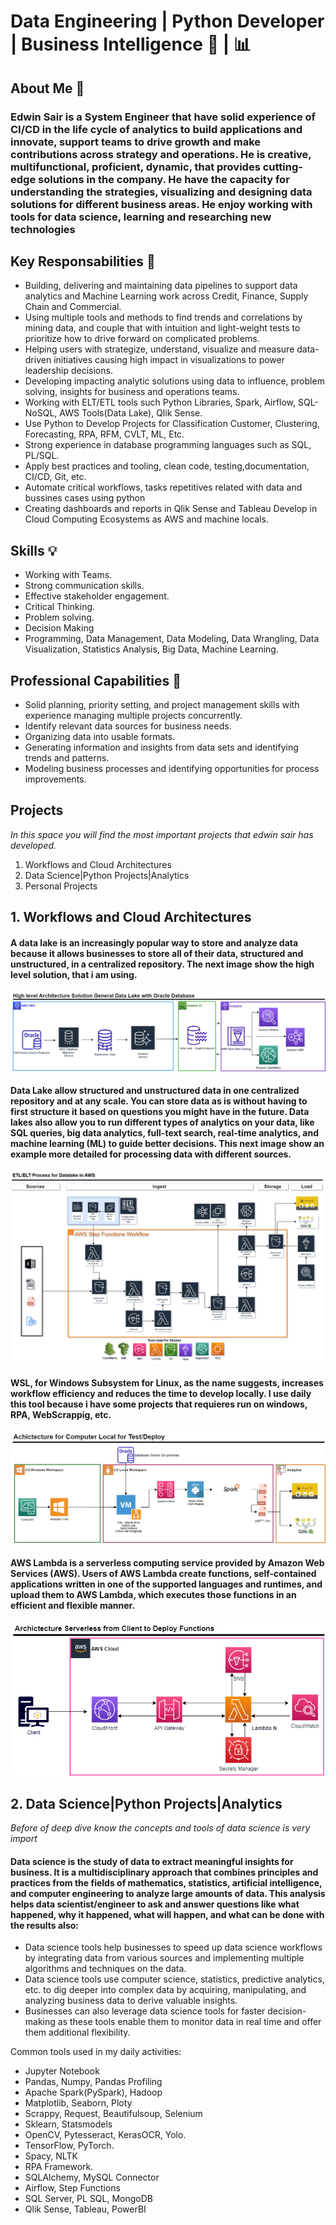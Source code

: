 # Data Engineering | Python Developer | Business Intelligence :rocket: | :bar_chart:

## About Me :raising_hand:
### Edwin Sair is a System Engineer that have solid experience of CI/CD in the life cycle of analytics to build applications and innovate,  support teams to drive growth and make contributions across strategy and operations. He is  creative, multifunctional, proficient, dynamic, that provides cutting-edge solutions in the company. He have the capacity for understanding the strategies, visualizing and designing data solutions for different business areas. He enjoy working with tools for data science, learning and researching new technologies

## Key Responsabilities :dart:
- Building, delivering and maintaining data pipelines to support data analytics and Machine Learning work across Credit, Finance, Supply Chain and Commercial.
- Using multiple tools and methods to find trends and correlations by mining data, and couple that with intuition and light-weight tests to prioritize how to drive forward on complicated problems.
- Helping users with strategize, understand, visualize and measure data-driven initiatives causing high impact in visualizations to power leadership decisions.
- Developing impacting analytic solutions using data to influence, problem solving, insights for business and operations teams.
- Working with ELT/ETL tools such Python Libraries, Spark, Airflow, SQL-NoSQL, AWS Tools(Data Lake), Qlik Sense.
- Use Python to Develop Projects for Classification Customer, Clustering, Forecasting, RPA, RFM,  CVLT,  ML, Etc.
- Strong experience in database programming languages such as SQL, PL/SQL.
- Apply best practices and tooling, clean code, testing,documentation, CI/CD, Git, etc.
- Automate critical workflows, tasks repetitives related with data and bussines cases using python
- Creating dashboards and reports in Qlik Sense and Tableau
Develop in Cloud Computing Ecosystems as AWS and machine locals.

## Skills :bulb:
- Working with Teams.
- Strong communication skills.
- Effective stakeholder engagement.
- Critical Thinking.
- Problem solving.
- Decision Making
- Programming, Data Management, Data Modeling, Data Wrangling, Data Visualization, Statistics Analysis, Big Data, Machine Learning.

## Professional Capabilities :bookmark_tabs:
- Solid planning, priority setting, and project management skills with experience managing multiple projects concurrently.
- Identify relevant data sources for business needs.
- Organizing data into usable formats.
- Generating information and insights from data sets and identifying trends and patterns.
- Modeling business processes and identifying opportunities for process improvements​.

## Projects
*In this space you will find the most important projects that edwin sair has developed.*

1. Workflows and Cloud Architectures
2. Data Science|Python Projects|Analytics
3. Personal Projects


## 1. Workflows and Cloud Architectures

#### A data lake is an increasingly popular way to store and analyze data because it allows businesses to store all of their data, structured and unstructured, in a centralized repository. The next image show the high level solution, that i am using.

![Example1 dashboard image](ARCH_DMS_Aurora.png)

#### Data Lake allow structured and unstructured data in one centralized repository and at any scale. You can store data as is without having to first structure it based on questions you might have in the future. Data lakes also allow you to run different types of analytics on your data, like SQL queries, big data analytics, full-text search, real-time analytics, and machine learning (ML) to guide better decisions. This next image show an example more detailed for processing data with different sources.

![Example2 dashboard image](ARCH_1_Demo_External_Data.png)

#### WSL, for Windows Subsystem for Linux, as the name suggests, increases workflow efficiency and reduces the time to develop locally. I use daily this tool because i have some projects that requieres run on windows, RPA, WebScrappig, etc.

![Example3 dashboard image](ARCH_2_Local.png)

#### AWS Lambda is a serverless computing service provided by Amazon Web Services (AWS). Users of AWS Lambda create functions, self-contained applications written in one of the supported languages and runtimes, and upload them to AWS Lambda, which executes those functions in an efficient and flexible manner.

![Example4 dashboard image](ARCH_3_Serverless_Deploy_Functions.png)

## 2. Data Science|Python Projects|Analytics

*Before of deep dive know the concepts and tools of data science is very import*

#### Data science is the study of data to extract meaningful insights for business. It is a multidisciplinary approach that combines principles and practices from the fields of mathematics, statistics, artificial intelligence, and computer engineering to analyze large amounts of data. This analysis helps data scientist/engineer to ask and answer questions like what happened, why it happened, what will happen, and what can be done with the results also: 

- Data science tools help businesses to speed up data science workflows by integrating data from various sources and implementing multiple algorithms and techniques on the data.
- Data science tools use computer science, statistics, predictive analytics, etc. to dig deeper into complex data by acquiring, manipulating, and analyzing business data to derive valuable insights.
- Businesses can also leverage data science tools for faster decision-making as these tools enable them to monitor data in real time and offer them additional flexibility.

Common tools used in my daily activities:
- Jupyter Notebook
- Pandas, Numpy, Pandas Profiling
- Apache Spark(PySpark), Hadoop
- Matplotlib, Seaborn, Ploty
- Scrappy, Request, Beautifulsoup, Selenium
- Sklearn, Statsmodels
- OpenCV, Pytesseract, KerasOCR, Yolo.
- TensorFlow, PyTorch.
- Spacy, NLTK
- RPA Framework.
- SQLAlchemy, MySQL Connector
- Airflow, Step Functions
- SQL Server, PL SQL, MongoDB
- Qlik Sense, Tableau, PowerBI
